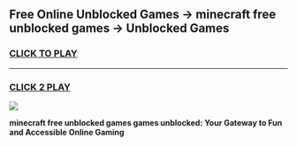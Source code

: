 
## Free Online Unblocked Games → minecraft free unblocked games → Unblocked Games
<h3>
<a href="https://premium.freeplayer.one?title=minecraft_free_unblocked_games&ref=21F">CLICK TO PLAY</a></h3>
<hr>

<h3>
<a href="https://premium.freeplayer.one?title=minecraft_free_unblocked_games&ref=21F">CLICK 2 PLAY</a>
  
</h3>

<a href="https://premium.freeplayer.one?title=minecraft_free_unblocked_games&ref=21F/"><img src="https://clearcache.store/games.png"></a>


**minecraft free unblocked games games unblocked: Your Gateway to Fun and Accessible Online Gaming**
